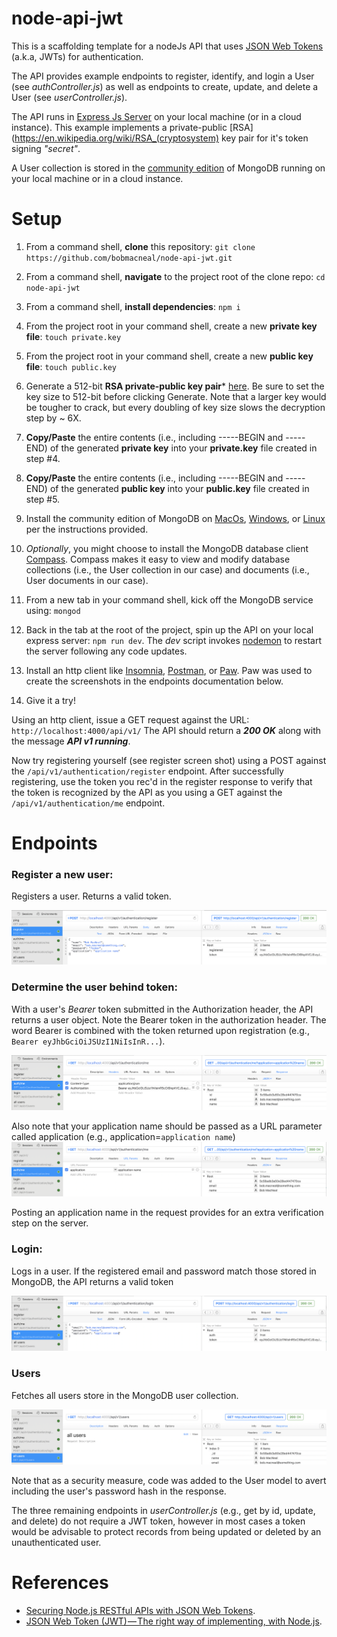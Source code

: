# node-api-jwt

This is a scaffolding template for a nodeJs API that uses [JSON Web Tokens](https://en.wikipedia.org/wiki/JSON_Web_Token) 
(a.k.a, JWTs) for authentication. 

The API provides example endpoints to register, identify, and login a User (see _authController.js_) as well as endpoints 
to create, update, and delete a User (see _userController.js_). 

The API runs in [Express Js Server](https://expressjs.com/) on your local machine (or in a cloud instance). This example 
implements a private-public [RSA](https://en.wikipedia.org/wiki/RSA_(cryptosystem) key pair for it's token signing _"secret"_. 

A User collection is stored in the [community edition](https://docs.mongodb.com/manual/administration/install-community/) 
of MongoDB running on your local machine or in a cloud instance.

# Setup

1. From a command shell, **clone** this repository: `git clone https://github.com/bobmacneal/node-api-jwt.git`
2. From a command shell, **navigate** to the project root of the clone repo: `cd node-api-jwt`
3. From a command shell, **install dependencies**: `npm i`
4. From the project root in your command shell, create a new **private key file**: `touch private.key`
5. From the project root in your command shell, create a new **public key file**: `touch public.key`
6. Generate a 512-bit **RSA private-public key pair*** [here](http://travistidwell.com/jsencrypt/demo/). Be sure to set
the key size to 512-bit before clicking Generate. Note that a larger key would be tougher to crack, but every doubling 
of key size slows the decryption step by ~ 6X.
7. **Copy/Paste** the entire contents (i.e., including -----BEGIN and -----END) of the generated **private key** into your 
**private.key** file created in step #4.
8. **Copy/Paste** the entire contents (i.e., including -----BEGIN and -----END) of the generated **public key** into your 
**public.key** file created in step #5.
9. Install the community edition of MongoDB on [MacOs](https://docs.mongodb.com/manual/tutorial/install-mongodb-on-os-x/),
   [Windows](https://docs.mongodb.com/manual/tutorial/install-mongodb-on-windows/), or [Linux](https://docs.mongodb.com/manual/administration/install-on-linux/) 
   per the instructions provided.
10. _Optionally_, you might choose to install the MongoDB database client [Compass](https://docs.mongodb.com/compass/master/install/).
 Compass makes it easy to view and modify database collections (i.e., the User collection in our case) and documents (i.e., User documents in our case).
   
11. From a new tab in your command shell, kick off the MongoDB service using: `mongod`
12. Back in the tab at the root of the project, spin up the API on your local express server: `npm run dev`. The _dev_ script
invokes [nodemon](https://nodemon.io/) to restart the server following any code updates.
13. Install an http client like [Insomnia](https://insomnia.rest/), [Postman](https://www.getpostman.com/downloads/), or 
[Paw](https://paw.cloud/#overview). Paw was used to create the screenshots in the endpoints documentation below.
14. Give it a try!

Using an http client, issue a GET request against the URL: `http://localhost:4000/api/v1/`
The API should return a **_200 OK_** along with  the message **_API v1 running_**.
 
Now try registering yourself (see register screen shot) using a POST against the `/api/v1/authentication/register` endpoint. After 
successfully registering, use the token you rec'd in the register response to verify that the token is recognized by the API as you 
using a GET against the `/api/v1/authentication/me` endpoint.


# Endpoints

### Register a new user:
Registers a user. Returns a valid token.

![register new user](/docs/register.png)

### Determine the user behind token:
With a user's _Bearer_ token submitted in the Authorization header, the API returns a user object. Note the Bearer token 
in the authorization header. The word Bearer is combined with the token returned upon registration (e.g., `Bearer eyJhbGciOiJSUzI1NiIsInR...`).

![get current user with token](/docs/auth.me.1.png)

Also note that your application name should be passed as a URL parameter called application (e.g., application=`application name`)
![get current user with token](/docs/auth.me.2.png)

Posting an application name in the request provides for an extra verification step on the server.

### Login:
Logs in a user. If the registered email and password match those stored in MongoDB, the API returns a valid token

![Login to recieve token](/docs/login.png)

### Users
Fetches all users store in the MongoDB user collection. 

![fetch all users](/docs/all.users.png)

Note that as a security measure, code was added to the User model to avert including the user's password hash in the response.

The three remaining endpoints in _userController.js_ (e.g., get by id, update, and delete) do not require a JWT token, 
however in most cases a token would be advisable to protect records from being updated or deleted by an unauthenticated user.


# References

- [Securing Node.js RESTful APIs with JSON Web Tokens](https://medium.freecodecamp.org/securing-node-js-restful-apis-with-json-web-tokens-9f811a92bb52).  
- [JSON Web Token (JWT) — The right way of implementing, with Node.js](https://medium.com/@siddharthac6/json-web-token-jwt-the-right-way-of-implementing-with-node-js-65b8915d550e).
